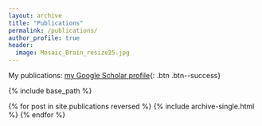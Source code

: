 ```yaml
---
layout: archive
title: "Publications"
permalink: /publications/
author_profile: true
header:
  image: Mosaic_Brain_resize25.jpg
---
```



  My publications: [my Google Scholar profile](https://scholar.google.com/citations?user=ug8CnQUAAAAJ&hl=en){: .btn .btn--success}


{% include base_path %}

{% for post in site.publications reversed %}
  {% include archive-single.html %}
{% endfor %}
